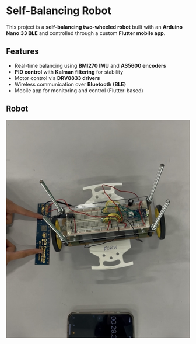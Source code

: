 # Self-Balancing Robot  

This project is a **self-balancing two-wheeled robot** built with an **Arduino Nano 33 BLE** and controlled through a custom **Flutter mobile app**.  

## Features  
- Real-time balancing using **BMI270 IMU** and **AS5600 encoders**  
- **PID control** with **Kalman filtering** for stability  
- Motor control via **DRV8833 drivers**  
- Wireless communication over **Bluetooth (BLE)**  
- Mobile app for monitoring and control (Flutter-based)  

## Robot 
![Robot](media/IMG_0460.jpg)